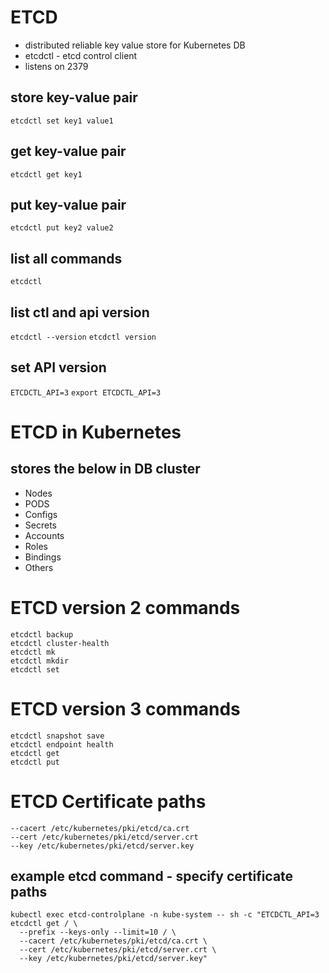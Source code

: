 # ETCD
* distributed reliable key value store for Kubernetes DB
* etcdctl - etcd control client
* listens on 2379

## store key-value pair
`etcdctl set key1 value1`
## get key-value pair
`etcdctl get key1`
## put key-value pair
`etcdctl put key2 value2`
## list all commands
`etcdctl`
## list ctl and api version
`etcdctl --version`
`etcdctl version`
## set API version
`ETCDCTL_API=3`
`export ETCDCTL_API=3`

# ETCD in Kubernetes
## stores the below in DB cluster
* Nodes
* PODS
* Configs
* Secrets
* Accounts
* Roles
* Bindings
* Others

# ETCD version 2 commands
```
etcdctl backup
etcdctl cluster-health
etcdctl mk
etcdctl mkdir
etcdctl set
```

# ETCD version 3 commands
```
etcdctl snapshot save
etcdctl endpoint health
etcdctl get
etcdctl put
```

# ETCD Certificate paths
```
--cacert /etc/kubernetes/pki/etcd/ca.crt
--cert /etc/kubernetes/pki/etcd/server.crt
--key /etc/kubernetes/pki/etcd/server.key
```
## example etcd command - specify certificate paths
```
kubectl exec etcd-controlplane -n kube-system -- sh -c "ETCDCTL_API=3 etcdctl get / \
  --prefix --keys-only --limit=10 / \
  --cacert /etc/kubernetes/pki/etcd/ca.crt \
  --cert /etc/kubernetes/pki/etcd/server.crt \
  --key /etc/kubernetes/pki/etcd/server.key"
```